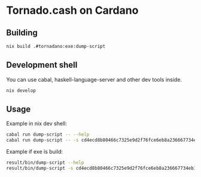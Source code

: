 # Tornado.cash on Cardano

## Building

```sh
nix build .#tornadano:exe:dump-script
```

## Development shell

You can use cabal, haskell-language-server and other dev tools inside.

```sh
nix develop
```

## Usage

Example in nix dev shell:

```sh
cabal run dump-script -- --help
cabal run dump-script -- -s cd4ecd8b80466c7325e9d2f76fce6eb8a236667734eb1646bcfdcb51
```

Example if exe is build:

```sh
result/bin/dump-script --help
result/bin/dump-script -s cd4ecd8b80466c7325e9d2f76fce6eb8a236667734eb1646bcfdcb51
```
